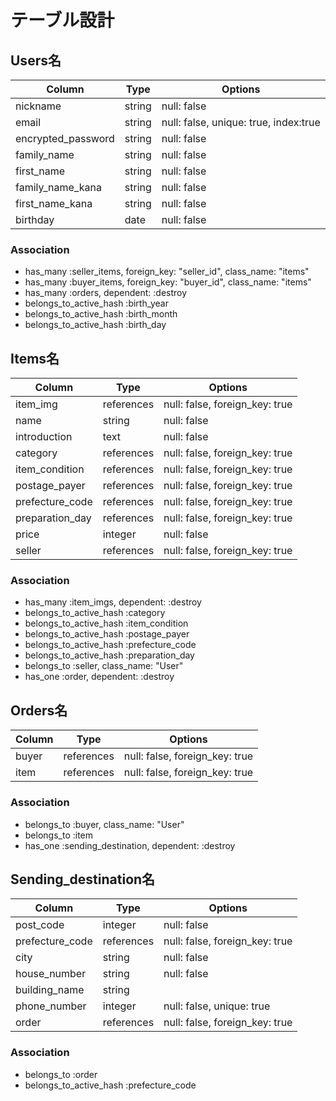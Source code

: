 # テーブル設計

## Users名

| Column             | Type          | Options                               |
| ------------------ | ------------- | ------------------------------------- |
| nickname           | string        | null: false                           |
| email              | string        | null: false, unique: true, index:true |
| encrypted_password | string        | null: false                           |
| family_name        | string        | null: false                           |
| first_name         | string        | null: false                           |
| family_name_kana   | string        | null: false                           |
| first_name_kana    | string        | null: false                           |
| birthday           | date          | null: false                           |

### Association

- has_many :seller_items, foreign_key: "seller_id", class_name: "items"
- has_many :buyer_items, foreign_key: "buyer_id", class_name: "items"
- has_many :orders, dependent: :destroy
- belongs_to_active_hash :birth_year
- belongs_to_active_hash :birth_month
- belongs_to_active_hash :birth_day


## Items名

| Column          | Type       | Options                        |
| --------------- | ---------- | ------------------------------ |
| item_img        | references | null: false, foreign_key: true |
| name            | string     | null: false                    |
| introduction    | text       | null: false                    |
| category        | references | null: false, foreign_key: true |
| item_condition  | references | null: false, foreign_key: true |
| postage_payer   | references | null: false, foreign_key: true |
| prefecture_code | references | null: false, foreign_key: true |
| preparation_day | references | null: false, foreign_key: true |
| price           | integer    | null: false                    |
| seller          | references | null: false, foreign_key: true |

### Association
- has_many :item_imgs, dependent: :destroy
- belongs_to_active_hash :category
- belongs_to_active_hash :item_condition
- belongs_to_active_hash :postage_payer
- belongs_to_active_hash :prefecture_code
- belongs_to_active_hash :preparation_day
- belongs_to :seller, class_name: "User"
- has_one :order, dependent: :destroy


## Orders名

| Column | Type       | Options                        |
| ------ | ---------- | ------------------------------ |
| buyer  | references | null: false, foreign_key: true |
| item   | references | null: false, foreign_key: true |


### Association
- belongs_to :buyer, class_name: "User"
- belongs_to :item
- has_one :sending_destination, dependent: :destroy


## Sending_destination名

| Column          | Type       | Options                        |
| --------------- | ---------- | ------------------------------ |
| post_code       | integer    | null: false                    |
| prefecture_code | references | null: false, foreign_key: true |
| city            | string     | null: false                    |
| house_number    | string     | null: false                    |
| building_name   | string     |                                |
| phone_number    | integer    | null: false, unique: true      |
| order           | references | null: false, foreign_key: true |


### Association
- belongs_to :order
- belongs_to_active_hash :prefecture_code